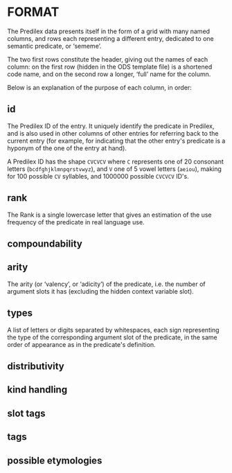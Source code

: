 
# FORMAT

The Predilex data presents itself in the form of a grid with many named columns, and rows each representing a different entry, dedicated to one semantic predicate, or ‘sememe’.

The two first rows constitute the header, giving out the names of each column: on the first row (hidden in the ODS template file) is a shortened code name, and on the second row a longer, ‘full’ name for the column.

Below is an explanation of the purpose of each column, in order:

## id

The Predilex ID of the entry. It uniquely identify the predicate in Predilex, and is also used in other columns of other entries for referring back to the current entry (for example, for indicating that the other entry's predicate is a hyponym of the one of the entry at hand).

A Predilex ID has the shape `CVCVCV` where `C` represents one of 20 consonant letters (`bcdfghjklmnpqrstvwyz`), and `V` one of 5 vowel letters (`aeiou`), making for 100 possible `CV` syllables, and 1000000 possible `CVCVCV` ID's.

## rank

The Rank is a single lowercase letter that gives an estimation of the use frequency of the predicate in real language use.

## compoundability

## arity

The arity (or ‘valency’, or ‘adicity’) of the predicate, i.e. the number of argument slots it has (excluding the hidden context variable slot).

## types
A list of letters or digits separated by whitespaces, each sign representing the type of the corresponding argument slot of the predicate, in the same order of appearance as in the predicate's definition.

## distributivity

## kind handling

## slot tags

## tags

## possible etymologies

